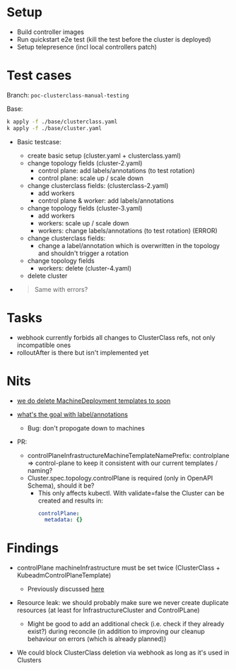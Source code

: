 # Setup

* Build controller images
* Run quickstart e2e test (kill the test before the cluster is deployed)
* Setup telepresence (incl local controllers patch)

# Test cases

Branch: `poc-clusterclass-manual-testing`

Base:

```bash
k apply -f ./base/clusterclass.yaml
k apply -f ./base/cluster.yaml
```

* Basic testcase:
  * create basic setup (cluster.yaml + clusterclass.yaml)
  * change topology fields (cluster-2.yaml)
    * control plane: add labels/annotations (to test rotation)
    * control plane: scale up / scale down
  * change clusterclass fields: (clusterclass-2.yaml)
    * add workers
    * control plane & worker: add labels/annotations 
  * change topology fields (cluster-3.yaml)
    * add workers
    * workers: scale up / scale down
    * workers: change labels/annotations (to test rotation) (ERROR)
  * change clusterclass fields:
    * change a label/annotation which is overwritten in the topology and shouldn't trigger a rotation
  * change topology fields
    * workers: delete (cluster-4.yaml)
  * delete cluster

* > Same with errors?

# Tasks

* webhook currently forbids all changes to ClusterClass refs, not only incompatible ones
* rolloutAfter is there but isn't implemented yet

# Nits

* [we do delete MachineDeployment templates to soon](https://vmware.slack.com/archives/C02940RMBD3/p1629989630007600)
* [what's the goal with label/annotations](https://vmware.slack.com/archives/C02940RMBD3/p1629984540004900)
  * Bug: don't propogate down to machines

* PR:
  * controlPlaneInfrastructureMachineTemplateNamePrefix: controlplane => control-plane to keep it consistent with our current templates / naming?
  * Cluster.spec.topology.controlPlane is required (only in OpenAPI Schema), should it be?
    * This only affects kubectl. With validate=false the Cluster can be created and results in:
      ```yaml
      controlPlane:
        metadata: {}
      ```

# Findings    

* controlPlane machineInfrastructure must be set twice (ClusterClass + KubeadmControlPlaneTemplate)
    * Previously discussed [here](https://vmware.slack.com/archives/C02940RMBD3/p1628787368113600?thread_ts=1628786625.112900&cid=C02940RMBD3)

* Resource leak: we should probably make sure we never create duplicate resources (at least for InfrastructureCluster and ControlPLane)
    * Might be good to add an additional check (i.e. check if they already exist?) during reconcile (in addition to improving our cleanup behaviour on errors (which is already planned))

* We could block ClusterClass deletion via webhook as long as it's used in Clusters

